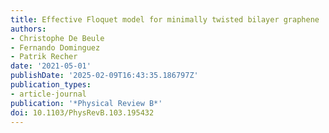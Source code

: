 ```yaml
---
title: Effective Floquet model for minimally twisted bilayer graphene
authors:
- Christophe De Beule
- Fernando Dominguez
- Patrik Recher
date: '2021-05-01'
publishDate: '2025-02-09T16:43:35.186797Z'
publication_types:
- article-journal
publication: '*Physical Review B*'
doi: 10.1103/PhysRevB.103.195432
---
```


